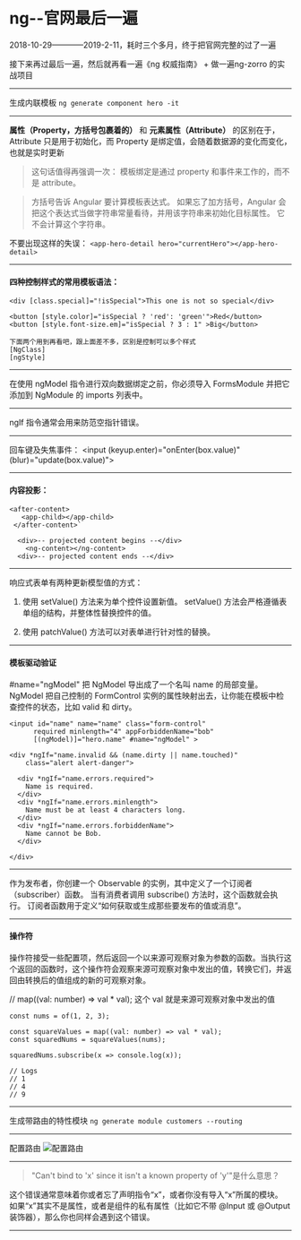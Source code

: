 # ng--官网最后一遍

2018-10-29————2019-2-11，耗时三个多月，终于把官网完整的过了一遍

接下来再过最后一遍，然后就再看一遍《ng 权威指南》 + 做一遍ng-zorro 的实战项目

***
生成内联模板
`ng generate component hero -it`

***
**属性（Property，方括号包裹着的）** 和  **元素属性（Attribute）** 的区别在于，Attribute 只是用于初始化，而 Property 是绑定值，会随着数据源的变化而变化，也就是实时更新
> 这句话值得再强调一次： 模板绑定是通过 property 和事件来工作的，而不是 attribute。

> 方括号告诉 Angular 要计算模板表达式。 如果忘了加方括号，Angular 会把这个表达式当做字符串常量看待，并用该字符串来初始化目标属性。 它不会计算这个字符串。

不要出现这样的失误：
`<app-hero-detail hero="currentHero"></app-hero-detail>`

***
#### 四种控制样式的常用模板语法：
```
<div [class.special]="!isSpecial">This one is not so special</div>

<button [style.color]="isSpecial ? 'red': 'green'">Red</button>   
<button [style.font-size.em]="isSpecial ? 3 : 1" >Big</button>

下面两个用到再看吧，跟上面差不多，区别是控制可以多个样式
[NgClass]
[ngStyle]
```

***
在使用 ngModel 指令进行双向数据绑定之前，你必须导入 FormsModule 并把它添加到 NgModule 的 imports 列表中。

***
ngIf 指令通常会用来防范空指针错误。

***
回车键及失焦事件： <input (keyup.enter)="onEnter(box.value)"  (blur)="update(box.value)">

***
#### 内容投影： 
```
<after-content>
   <app-child></app-child>
 </after-content>`
 
  <div>-- projected content begins --</div>
    <ng-content></ng-content>
  <div>-- projected content ends --</div>
```

***
响应式表单有两种更新模型值的方式：<br/>

1. 使用 setValue() 方法来为单个控件设置新值。 setValue() 方法会严格遵循表单组的结构，并整体性替换控件的值。

2. 使用 patchValue() 方法可以对表单进行针对性的替换。

***
#### 模板驱动验证
#name="ngModel" 把 NgModel 导出成了一个名叫 name 的局部变量。NgModel 把自己控制的 FormControl 实例的属性映射出去，让你能在模板中检查控件的状态，比如 valid 和 dirty。
```
<input id="name" name="name" class="form-control"
      required minlength="4" appForbiddenName="bob"
      [(ngModel)]="hero.name" #name="ngModel" >

<div *ngIf="name.invalid && (name.dirty || name.touched)"
    class="alert alert-danger">

  <div *ngIf="name.errors.required">
    Name is required.
  </div>
  <div *ngIf="name.errors.minlength">
    Name must be at least 4 characters long.
  </div>
  <div *ngIf="name.errors.forbiddenName">
    Name cannot be Bob.
  </div>

</div>
```

***
作为发布者，你创建一个 Observable 的实例，其中定义了一个订阅者（subscriber）函数。 当有消费者调用 subscribe() 方法时，这个函数就会执行。 订阅者函数用于定义“如何获取或生成那些要发布的值或消息”。

***
#### 操作符
操作符接受一些配置项，然后返回一个以来源可观察对象为参数的函数。当执行这个返回的函数时，这个操作符会观察来源可观察对象中发出的值，转换它们，并返回由转换后的值组成的新的可观察对象。<br />

// map((val: number) => val * val);  这个 val 就是来源可观察对象中发出的值
```
const nums = of(1, 2, 3);
 
const squareValues = map((val: number) => val * val);
const squaredNums = squareValues(nums);
 
squaredNums.subscribe(x => console.log(x));
 
// Logs
// 1
// 4
// 9
```

***
生成带路由的特性模块
`
ng generate module customers --routing
`

***
配置路由
![配置路由](https://www.angular.cn/generated/images/guide/lazy-loading-ngmodules/lazy-load-relationship.jpg)

***
>"Can't bind to 'x' since it isn't a known property of 'y'"是什么意思？

这个错误通常意味着你或者忘了声明指令“x”，或者你没有导入“x”所属的模块。<br>
如果“x”其实不是属性，或者是组件的私有属性（比如它不带 @Input 或 @Output 装饰器），那么你也同样会遇到这个错误。

***
